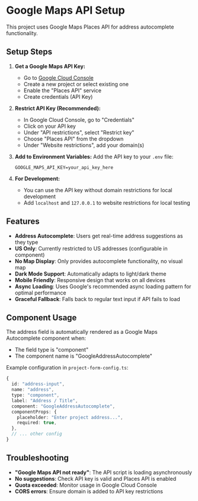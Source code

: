 # Google Maps API Setup

This project uses Google Maps Places API for address autocomplete functionality.

## Setup Steps

1. **Get a Google Maps API Key:**
   - Go to [Google Cloud Console](https://console.cloud.google.com/)
   - Create a new project or select existing one
   - Enable the "Places API" service
   - Create credentials (API Key)

2. **Restrict API Key (Recommended):**
   - In Google Cloud Console, go to "Credentials"
   - Click on your API key
   - Under "API restrictions", select "Restrict key"
   - Choose "Places API" from the dropdown
   - Under "Website restrictions", add your domain(s)

3. **Add to Environment Variables:**
   Add the API key to your `.env` file:
   ```
   GOOGLE_MAPS_API_KEY=your_api_key_here
   ```

4. **For Development:**
   - You can use the API key without domain restrictions for local development
   - Add `localhost` and `127.0.0.1` to website restrictions for local testing

## Features

- **Address Autocomplete**: Users get real-time address suggestions as they type
- **US Only**: Currently restricted to US addresses (configurable in component)
- **No Map Display**: Only provides autocomplete functionality, no visual map
- **Dark Mode Support**: Automatically adapts to light/dark theme
- **Mobile Friendly**: Responsive design that works on all devices
- **Async Loading**: Uses Google's recommended async loading pattern for optimal performance
- **Graceful Fallback**: Falls back to regular text input if API fails to load

## Component Usage

The address field is automatically rendered as a Google Maps Autocomplete component when:
- The field type is "component"
- The component name is "GoogleAddressAutocomplete"

Example configuration in `project-form-config.ts`:
```typescript
{
  id: "address-input",
  name: "address",
  type: "component",
  label: "Address / Title",
  component: "GoogleAddressAutocomplete",
  componentProps: {
    placeholder: "Enter project address...",
    required: true,
  },
  // ... other config
}
```

## Troubleshooting

- **"Google Maps API not ready"**: The API script is loading asynchronously
- **No suggestions**: Check API key is valid and Places API is enabled
- **Quota exceeded**: Monitor usage in Google Cloud Console
- **CORS errors**: Ensure domain is added to API key restrictions
